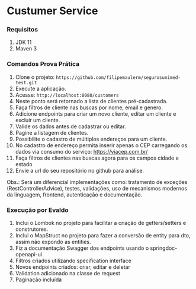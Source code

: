 # Custumer Service

### Requisitos

1. JDK 11
2. Maven 3

### Comandos Prova Prática

1. Clone o projeto: `https://github.com/filipemaulerm/segurosunimed-test.git`
2. Execute a aplicação.
3. Acesse: `http://localhost:8080/customers`
4. Neste ponto será retornado a lista de clientes pré-cadastrada.
5. Faça filtros de cliente nas buscas por nome, email e genero.
6. Adicione endpoints para criar um novo cliente, editar um cliente e excluir um cliente.
7. Valide os dados antes de cadastrar ou editar.
8. Pagine a listagem de clientes.
9. Possibilite o cadastro de múltiplos endereços para um cliente.
10. No cadastro de endereço permita inserir apenas o CEP carregando os dados via consumo do serviço: https://viacep.com.br/
11. Faça filtros de clientes nas buscas agora para os campos cidade e estado
12. Envie a url do seu repositório no github para análise.

Obs.: Será um diferencial implementações como: tratamento de exceções (RestControllerAdvice), testes, validações, uso de mecanismos modernos da linguagem, frontend, autenticação e documentação. 


### Execução por Evaldo
1. Inclui o Lombok no projeto para facilitar a criação de getters/setters e construtores.
2. Inclui o MapStruct no projeto para fazer a conversão de entity para dto, assim não expondo as entities.
3. Fiz a documentação Swagger dos endpoints usando o springdoc-openapi-ui
4. Filtros criados utilizando specification interface
5. Novos endpoints criados: criar, editar e deletar
6. Validation adicionado na classe de request
7. Paginação incluída
